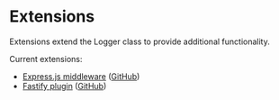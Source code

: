 # Extensions

Extensions extend the Logger class to provide additional functionality.

Current extensions:

- [Express.js middleware](./express) ([GitHub](https://github.com/eartharoid/leekslazylogger-express))
- [Fastify plugin](./fastify) ([GitHub](https://github.com/eartharoid/leekslazylogger-fastify))
